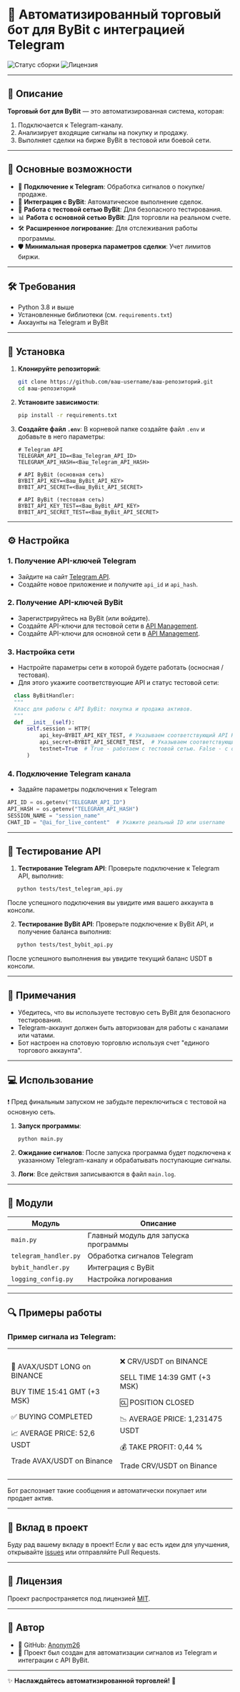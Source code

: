 # 🚀 Автоматизированный торговый бот для ByBit с интеграцией Telegram

![Статус сборки](https://img.shields.io/badge/build-passing-brightgreen)
![Лицензия](https://img.shields.io/badge/license-MIT-blue)

---

## 📝 Описание

**Торговый бот для ByBit** — это автоматизированная система, которая:

1. Подключается к Telegram-каналу.
2. Анализирует входящие сигналы на покупку и продажу.
3. Выполняет сделки на бирже ByBit в тестовой или боевой сети.

---

## 🔧 Основные возможности

- 📩 **Подключение к Telegram**: Обработка сигналов о покупке/продаже.
- 🔄 **Интеграция с ByBit**: Автоматическое выполнение сделок.
- 🧪 **Работа с тестовой сетью ByBit**: Для безопасного тестирования.
- 📊 **Работа с основной сетью ByBit**: Для торговли на реальном счете.
- 🛠 **Расширенное логирование**: Для отслеживания работы программы.
- 🛡 **Минимальная проверка параметров сделки**: Учет лимитов биржи.

---

## 🛠 Требования

- Python 3.8 и выше
- Установленные библиотеки (см. `requirements.txt`)
- Аккаунты на Telegram и ByBit

---

## 🚀 Установка

1. **Клонируйте репозиторий**:
    ```bash
    git clone https://github.com/ваш-username/ваш-репозиторий.git
    cd ваш-репозиторий
    ```

2. **Установите зависимости**:
    ```bash
    pip install -r requirements.txt
    ```

3. **Создайте файл `.env`**:
    В корневой папке создайте файл `.env` и добавьте в него параметры:
    ```env
    # Telegram API
    TELEGRAM_API_ID=<Ваш_Telegram_API_ID>
    TELEGRAM_API_HASH=<Ваш_Telegram_API_HASH>
    
    # API ByBit (основная сеть)
    BYBIT_API_KEY=<Ваш_ByBit_API_KEY>
    BYBIT_API_SECRET=<Ваш_ByBit_API_SECRET>
    
    # API ByBit (тестовая сеть)
    BYBIT_API_KEY_TEST=<Ваш_ByBit_API_KEY>
    BYBIT_API_SECRET_TEST=<Ваш_ByBit_API_SECRET>
    ```

---

## ⚙️ Настройка

### 1. **Получение API-ключей Telegram**
   - Зайдите на сайт [Telegram API](https://my.telegram.org/auth).
   - Создайте новое приложение и получите `api_id` и `api_hash`.

### 2. **Получение API-ключей ByBit**
   - Зарегистрируйтесь на ByBit (или войдите).
   - Создайте API-ключи для тестовой сети в [API Management](https://testnet.bybit.com).
   - Создайте API-ключи для основной сети в [API Management](https://bybit.com).

### 3. **Настройка сети**
   - Настройте параметры сети в которой будете работать (осносная / тестовая).
   - Для этого укажите соответствующие API и статус тестовой сети:
  ```python
    class ByBitHandler:
    """
    Класс для работы с API ByBit: покупка и продажа активов.
    """
    def __init__(self):
        self.session = HTTP(
            api_key=BYBIT_API_KEY_TEST, # Указываем соответствующий API KEY для тестовой или основной сети
            api_secret=BYBIT_API_SECRET_TEST,  # Указываем соответствующий API SECRET для тестовой или основной сети
            testnet=True  # True - работаем с тестовой сетью. False - с основной.
        )
  ```

### 4. **Подключение Telegram канала**
  - Задайте параметры подключения к Telegram
  ```python
API_ID = os.getenv("TELEGRAM_API_ID")
API_HASH = os.getenv("TELEGRAM_API_HASH")
SESSION_NAME = "session_name"
CHAT_ID = "@ai_for_live_content"  # Укажите реальный ID или username
  ```

---

## 🧪 Тестирование API
1. **Тестирование Telegram API**:
Проверьте подключение к Telegram API, выполнив: 
 ```bash
    python tests/test_telegram_api.py
 ```
После успешного подключения вы увидите имя вашего аккаунта в консоли.

2. **Тестирование ByBit API**:
Проверьте подключение к ByBit API, и получение баланса выполнив:
 ```bash
    python tests/test_bybit_api.py
 ```
После успешного выполнения вы увидите текущий баланс USDT в консоли.

---

## 📄 Примечания
- Убедитесь, что вы используете тестовую сеть ByBit для безопасного тестирования.
- Telegram-аккаунт должен быть авторизован для работы с каналами или чатами.
- Бот настроен на спотовую торговлю используя счет "единого торгового аккаунта".

---

## 💻 Использование

 ❗ Пред финальным запуском не забудьте переключиться с тестовой на основную сеть.
 
1. **Запуск программы**:
    ```bash
    python main.py
    ```
    
3. **Ожидание сигналов**:
    После запуска программа будет подключена к указанному Telegram-каналу и обрабатывать поступающие сигналы.

4. **Логи**:
    Все действия записываются в файл `main.log`.

---

## 📂 Модули

| Модуль              | Описание                                     |
|---------------------|---------------------------------------------|
| `main.py`           | Главный модуль для запуска программы        |
| `telegram_handler.py` | Обработка сигналов Telegram                |
| `bybit_handler.py`  | Интеграция с ByBit                         |
| `logging_config.py` | Настройка логирования                      |

---

## 🔍 Примеры работы

### Пример сигнала из Telegram:
<table>
  <tr>
    <td>
        
🚀 AVAX/USDT LONG on BINANCE           

BUY TIME 15:41 GMT (+3 MSK)

✅ BUYING COMPLETED        

📈 AVERAGE PRICE: 52,6 USDT

Trade AVAX/USDT on Binance
    
   </td>
    <td>
      
❌ CRV/USDT on BINANCE
      
SELL TIME 14:39 GMT (+3 MSK)

🆑 POSITION CLOSED

📉 AVERAGE PRICE: 1,231475 USDT

💰 TAKE PROFIT: 0,44 %

Trade CRV/USDT on Binance
  </tr>
</table>

Бот распознает такие сообщения и автоматически покупает или продает актив.

---

## 🤝 Вклад в проект

Буду рад вашему вкладу в проект! Если у вас есть идеи для улучшения, открывайте [issues](https://github.com/Anonym26/TradingBot-v.1.0/issues) или отправляйте Pull Requests.

---

## 📜 Лицензия

Проект распространяется под лицензией [MIT](LICENSE).

---

## 📜 Автор

- 🔗 GitHub: [Anonym26](https://github.com/Anonym26)
- 🚀 Проект был создан для автоматизации сигналов из Telegram и интеграции с API ByBit.

---

✨ **Наслаждайтесь автоматизированной торговлей!** 🚀
